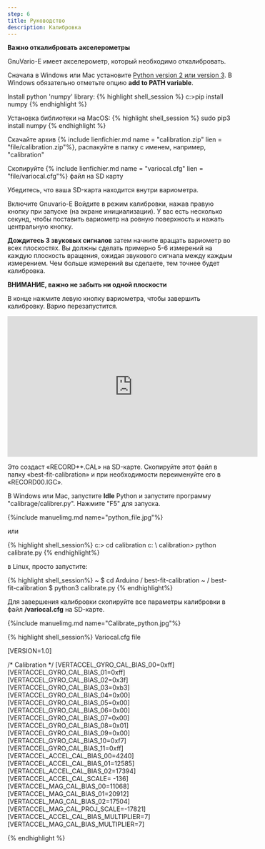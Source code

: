 ```yaml
---
step: 6
title: Руководство
description: Калибровка
---
```


**Важно откалибровать акселерометры**

GnuVario-E имеет акселерометр, который необходимо откалибровать.

Сначала в Windows или Mac установите [Python version 2 или version 3](https://www.python.org/). В Windows обязательно отметьте опцию **add to PATH variable**.

Install python 'numpy' library:
{% highlight shell_session %}
c:>pip install numpy 
{% endhighlight %}

Установка библиотеки на MacOS:
{% highlight shell_session %}
sudo pip3 install numpy 
{% endhighlight %}
       
Скачайте архив {% include lienfichier.md name = "calibration.zip" lien = "file/calibration.zip"%}, распакуйте в папку с именем, например, "calibration"
      
Скопируйте {% include lienfichier.md name = "variocal.cfg" lien = "file/variocal.cfg"%} файл на SD карту
       
Убедитесь, что ваша SD-карта находится внутри вариометра.
         
Включите Gnuvario-E
Войдите в режим калибровки, нажав правую кнопку при запуске (на экране инициализации).
У вас есть несколько секунд, чтобы поставить вариометр на ровную поверхность и нажать центральную кнопку.

**Дождитесь 3 звуковых сигналов** затем начните вращать вариометр во всех плоскостях.
Вы должны сделать примерно 5-6 измерений на каждую плоскость вращения, ожидая звукового сигнала между каждым измерением.
Чем больше измерений вы сделаете, тем точнее будет калибровка.

**ВНИМАНИЕ, важно не забыть ни одной плоскости**

В конце нажмите левую кнопку вариометра, чтобы завершить калибровку. Варио перезапустится.

<iframe width = "560" height = "315" src = "https://www.youtube.com/embed/6yxoZcxxzVY" frameborder = "0" allow = "autoplay; encrypted-media" allowfullscreen> </iframe>

Это создаст «RECORD**.CAL» на SD-карте. Скопируйте этот файл в папку «best-fit-calibration» и при необходимости переименуйте его в «RECORD00.IGC».

В Windows или Mac, запустите **Idle** Python и запустите программу "calibrage/calibrer.py". Нажмите "F5" для запуска.
    
{%include manuelimg.md name="python_file.jpg"%}

или
      
{% highlight shell_session%}
c:> cd calibration
c: \ calibration> python calibrate.py
{% endhighlight%}

в Linux, просто запустите:

{% highlight shell_session%}
~ $ cd Arduino / best-fit-calibration
~ / best-fit-calibration $ python3 calibrate.py
{% endhighlight%}
      
Для завершения калибровки скопируйте все параметры калибровки в файл **/variocal.cfg** на SD-карте.

{%include manuelimg.md name="Calibrate_python.jpg"%}

{% highlight shell_session%}
Variocal.cfg file

[VERSION=1.0]

/* Calibration */
[VERTACCEL_GYRO_CAL_BIAS_00=0xff]
[VERTACCEL_GYRO_CAL_BIAS_01=0xff]
[VERTACCEL_GYRO_CAL_BIAS_02=0x3f]
[VERTACCEL_GYRO_CAL_BIAS_03=0xb3]
[VERTACCEL_GYRO_CAL_BIAS_04=0x00]
[VERTACCEL_GYRO_CAL_BIAS_05=0x00]
[VERTACCEL_GYRO_CAL_BIAS_06=0x00]
[VERTACCEL_GYRO_CAL_BIAS_07=0x00]
[VERTACCEL_GYRO_CAL_BIAS_08=0x01]
[VERTACCEL_GYRO_CAL_BIAS_09=0x00]
[VERTACCEL_GYRO_CAL_BIAS_10=0xf7]
[VERTACCEL_GYRO_CAL_BIAS_11=0xff]
[VERTACCEL_ACCEL_CAL_BIAS_00=4240]
[VERTACCEL_ACCEL_CAL_BIAS_01=12585]
[VERTACCEL_ACCEL_CAL_BIAS_02=17394]
[VERTACCEL_ACCEL_CAL_SCALE= -136]
[VERTACCEL_MAG_CAL_BIAS_00=11068]
[VERTACCEL_MAG_CAL_BIAS_01=20912]
[VERTACCEL_MAG_CAL_BIAS_02=17504]
[VERTACCEL_MAG_CAL_PROJ_SCALE=-17821]
[VERTACCEL_ACCEL_CAL_BIAS_MULTIPLIER=7]
[VERTACCEL_MAG_CAL_BIAS_MULTIPLIER=7]

{% endhighlight %}

